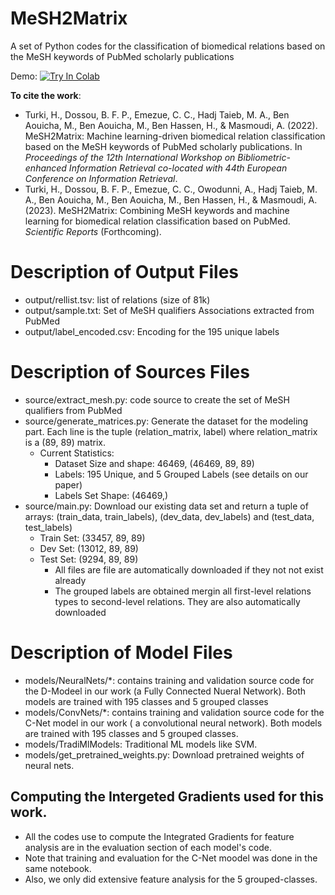 # MeSH2Matrix
A set of Python codes for the classification of biomedical relations based on the MeSH keywords of PubMed scholarly publications

Demo: [![Try In Colab](https://colab.research.google.com/assets/colab-badge.svg)](https://colab.research.google.com/github/SisonkeBiotik-Africa/MeSH2Matrix/blob/main/MeSH2Matrix_Demo.ipynb)

**To cite the work**:
* Turki, H., Dossou, B. F. P., Emezue, C. C., Hadj Taieb, M. A., Ben Aouicha, M., Ben Aouicha, M., Ben Hassen, H., & Masmoudi, A. (2022). MeSH2Matrix: Machine learning-driven biomedical relation classification based on the MeSH keywords of PubMed scholarly publications. In *Proceedings of the 12th International Workshop on Bibliometric-enhanced Information Retrieval co-located with 44th European Conference on Information Retrieval*.
* Turki, H., Dossou, B. F. P., Emezue, C. C., Owodunni, A., Hadj Taieb, M. A., Ben Aouicha, M., Ben Aouicha, M., Ben Hassen, H., & Masmoudi, A. (2023). MeSH2Matrix: Combining MeSH keywords and machine learning for biomedical relation classification based on PubMed. *Scientific Reports* (Forthcoming).

# Description of Output Files
  - output/rellist.tsv: list of relations (size of 81k)
  - output/sample.txt: Set of MeSH qualifiers Associations extracted from PubMed
  - output/label_encoded.csv: Encoding for the 195 unique labels

# Description of Sources Files
  - source/extract_mesh.py: code source to create the set of MeSH qualifiers from PubMed
  - source/generate_matrices.py: Generate the dataset for the modeling part. Each line is the tuple (relation_matrix, label) where relation_matrix is a (89, 89) matrix.
    - Current Statistics:
      - Dataset Size and shape: 46469, (46469, 89, 89)
      - Labels: 195 Unique, and 5 Grouped Labels (see details on our paper)
      - Labels Set Shape: (46469,)
  - source/main.py: Download our existing data set and return a tuple of arrays: (train_data, train_labels), (dev_data, dev_labels) and (test_data, test_labels)
    -  Train Set: (33457, 89, 89)
    -  Dev Set: (13012, 89, 89)
    -  Test Set: (9294, 89, 89)
        - All files are file are automatically downloaded if they not not exist already
        - The grouped labels are obtained mergin all first-level relations types to second-level relations. They are also automatically downloaded
    
# Description of Model Files
  - models/NeuralNets/*: contains training and validation source code for the D-Modeel in our work (a Fully Connected Nueral Network). Both models are trained with 195 classes and 5 grouped classes
  - models/ConvNets/*: contains training and validation source code for the C-Net model in our work ( a convolutional neural network). Both models are trained with 195 classes and 5 grouped classes.
  - models/TradiMlModels: Traditional ML models like SVM.
  - models/get_pretrained_weights.py: Download pretrained weights of neural nets.
  ## Computing  the Intergeted Gradients used for this work.
  - All the codes use to compute the Integrated Gradients for feature analysis are in the evaluation section of each model's code.
  - Note that training and evaluation for the C-Net moodel was done in the same notebook.
  - Also, we only did extensive feature analysis for the 5 grouped-classes.
